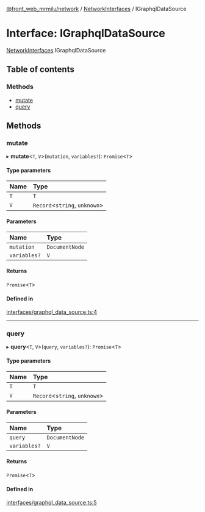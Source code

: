 [@front_web_mrmilu/network](../Network.md) / [NetworkInterfaces](../modules/NetworkInterfaces.md) / IGraphqlDataSource

# Interface: IGraphqlDataSource

[NetworkInterfaces](../modules/NetworkInterfaces.md).IGraphqlDataSource

## Table of contents

### Methods

- [mutate](NetworkInterfaces.IGraphqlDataSource.md#mutate)
- [query](NetworkInterfaces.IGraphqlDataSource.md#query)

## Methods

### mutate

▸ **mutate**<`T`, `V`\>(`mutation`, `variables?`): `Promise`<`T`\>

#### Type parameters

| Name | Type                           |
| :--- | :----------------------------- |
| `T`  | `T`                            |
| `V`  | `Record`<`string`, `unknown`\> |

#### Parameters

| Name         | Type           |
| :----------- | :------------- |
| `mutation`   | `DocumentNode` |
| `variables?` | `V`            |

#### Returns

`Promise`<`T`\>

#### Defined in

[interfaces/graphql_data_source.ts:4](https://github.com/mrmilu/front_web_mrmilu/blob/f23b242/packages/network/src/interfaces/graphql_data_source.ts#L4)

---

### query

▸ **query**<`T`, `V`\>(`query`, `variables?`): `Promise`<`T`\>

#### Type parameters

| Name | Type                           |
| :--- | :----------------------------- |
| `T`  | `T`                            |
| `V`  | `Record`<`string`, `unknown`\> |

#### Parameters

| Name         | Type           |
| :----------- | :------------- |
| `query`      | `DocumentNode` |
| `variables?` | `V`            |

#### Returns

`Promise`<`T`\>

#### Defined in

[interfaces/graphql_data_source.ts:5](https://github.com/mrmilu/front_web_mrmilu/blob/f23b242/packages/network/src/interfaces/graphql_data_source.ts#L5)
